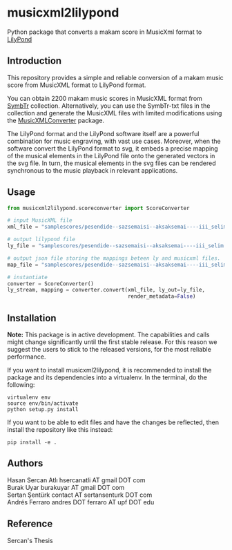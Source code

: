 musicxml2lilypond
===========
Python package that converts a makam score in MusicXml format to [LilyPond](http://lilypond.org/)

Introduction
------------
This repository provides a simple and reliable conversion of a makam music score from MusicXML format to LilyPond format.

You can obtain 2200 makam music scores in MusicXML format from [SymbTr](http://dunya.compmusic.upf.edu/makam/) collection. Alternatively, you can use the SymbTr-txt files in the collection and generate the MusicXML files with limited modifications using the [MusicXMLConverter](https://github.com/burakuyar/MusicXMLConverter) package.

The LilyPond format and the LilyPond software itself are a powerful combination for music engraving, with vast use cases. Moreover, when the software convert the LilyPond format to svg, it embeds a precise mapping of the musical elements in the LilyPond file onto the generated vectors in the svg file. In turn, the musical elements in the svg files can be rendered synchronous to the music playback in relevant applications.

Usage
------

```python
from musicxml2lilypond.scoreconverter import ScoreConverter

# input MusicXML file
xml_file = "samplescores/pesendide--sazsemaisi--aksaksemai----iii_selim.xml"

# output lilypond file
ly_file = "samplescores/pesendide--sazsemaisi--aksaksemai----iii_selim.ly"

# output json file storing the mappings beteen ly and musicxml files.
map_file = "samplescores/pesendide--sazsemaisi--aksaksemai----iii_selim.json"

# instantiate
converter = ScoreConverter()
ly_stream, mapping = converter.convert(xml_file, ly_out=ly_file, 
                                       render_metadata=False)
```

Installation
-------------

**Note:** This package is in active development. The capabilities and calls might change significantly until the first stable release. For this reason we suggest the users to stick to the released versions, for the most reliable performance.

If you want to install musicxml2lilypond, it is recommended to install the package and its dependencies into a virtualenv. In the terminal, do the following:

    virtualenv env
    source env/bin/activate
    python setup.py install

If you want to be able to edit files and have the changes be reflected, then
install the repository like this instead:

    pip install -e .

Authors
-------
Hasan Sercan Atlı	hsercanatli AT gmail DOT com  
Burak Uyar	burakuyar AT gmail DOT com  
Sertan Şentürk	contact AT sertansenturk DOT com  
Andrés Ferraro	andres DOT ferraro AT upf DOT edu  

Reference
-------
Sercan's Thesis
